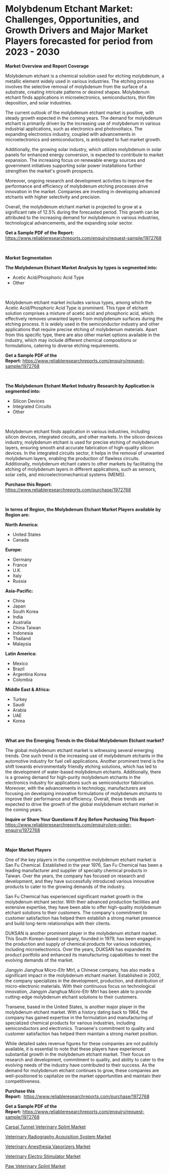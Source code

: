 <p><h1>Molybdenum Etchant Market: Challenges, Opportunities, and Growth Drivers and Major Market Players forecasted for period from 2023 - 2030</h1></p><p><strong>Market Overview and Report Coverage</strong></p>
<p><p>Molybdenum etchant is a chemical solution used for etching molybdenum, a metallic element widely used in various industries. The etching process involves the selective removal of molybdenum from the surface of a substrate, creating intricate patterns or desired shapes. Molybdenum etchant finds applications in microelectronics, semiconductors, thin film deposition, and solar industries.</p><p>The current outlook of the molybdenum etchant market is positive, with steady growth expected in the coming years. The demand for molybdenum etchant is primarily driven by the increasing use of molybdenum in various industrial applications, such as electronics and photovoltaics. The expanding electronics industry, coupled with advancements in microelectronics and semiconductors, is anticipated to fuel market growth.</p><p>Additionally, the growing solar industry, which utilizes molybdenum in solar panels for enhanced energy conversion, is expected to contribute to market expansion. The increasing focus on renewable energy sources and government initiatives supporting solar power installations further strengthen the market's growth prospects.</p><p>Moreover, ongoing research and development activities to improve the performance and efficiency of molybdenum etching processes drive innovation in the market. Companies are investing in developing advanced etchants with higher selectivity and precision.</p><p>Overall, the molybdenum etchant market is projected to grow at a significant rate of 12.5% during the forecasted period. This growth can be attributed to the increasing demand for molybdenum in various industries, technological advancements, and the expanding solar sector.</p></p>
<p><strong>Get a Sample PDF of the Report:</strong> <a href="https://www.reliableresearchreports.com/enquiry/request-sample/1972768">https://www.reliableresearchreports.com/enquiry/request-sample/1972768</a></p>
<p>&nbsp;</p>
<p><strong>Market Segmentation</strong></p>
<p><strong>The Molybdenum Etchant Market Analysis by types is segmented into:</strong></p>
<p><ul><li>Acetic Acid/Phosphoric Acid Type</li><li>Other</li></ul></p>
<p>&nbsp;</p>
<p><p>Molybdenum etchant market includes various types, among which the Acetic Acid/Phosphoric Acid Type is prominent. This type of etchant solution comprises a mixture of acetic acid and phosphoric acid, which effectively removes unwanted layers from molybdenum surfaces during the etching process. It is widely used in the semiconductor industry and other applications that require precise etching of molybdenum materials. Apart from this specific type, there are also other market options available in the industry, which may include different chemical compositions or formulations, catering to diverse etching requirements.</p></p>
<p><strong>Get a Sample PDF of the Report:</strong>&nbsp;<a href="https://www.reliableresearchreports.com/enquiry/request-sample/1972768">https://www.reliableresearchreports.com/enquiry/request-sample/1972768</a></p>
<p>&nbsp;</p>
<p><strong>The Molybdenum Etchant Market Industry Research by Application is segmented into:</strong></p>
<p><ul><li>Silicon Devices</li><li>Integrated Circuits</li><li>Other</li></ul></p>
<p>&nbsp;</p>
<p><p>Molybdenum etchant finds application in various industries, including silicon devices, integrated circuits, and other markets. In the silicon devices industry, molybdenum etchant is used for precise etching of molybdenum layers, ensuring smooth and accurate fabrication of high-quality silicon devices. In the integrated circuits sector, it helps in the removal of unwanted molybdenum layers, enabling the production of flawless circuits. Additionally, molybdenum etchant caters to other markets by facilitating the etching of molybdenum layers in different applications, such as sensors, solar cells, and microelectromechanical systems (MEMS).</p></p>
<p><strong>Purchase this Report:</strong>&nbsp; <a href="https://www.reliableresearchreports.com/purchase/1972768">https://www.reliableresearchreports.com/purchase/1972768</a></p>
<p>&nbsp;</p>
<p><strong>In terms of Region, the Molybdenum Etchant Market Players available by Region are:</strong></p>
<p>
    <p> <strong> North America: </strong>
        <ul>
            <li>United States</li>
            <li>Canada</li>
        </ul>
        </p> 
    <p> <strong> Europe: </strong>
        <ul>
            <li>Germany</li>
            <li>France</li>
            <li>U.K.</li>
            <li>Italy</li>
            <li>Russia</li>
        </ul>
        </p> 
    <p> <strong> Asia-Pacific: </strong>
        <ul>
            <li>China</li>
            <li>Japan</li>
            <li>South Korea</li>
            <li>India</li>
            <li>Australia</li>
            <li>China Taiwan</li>
            <li>Indonesia</li>
            <li>Thailand</li>
            <li>Malaysia</li>
        </ul>
        </p> 
    <p> <strong> Latin America: </strong>
        <ul>
            <li>Mexico</li>
            <li>Brazil</li>
            <li>Argentina Korea</li>
            <li>Colombia</li>
        </ul>
        </p> 
    <p> <strong> Middle East & Africa: </strong>
        <ul>
            <li>Turkey</li>
            <li>Saudi</li>
            <li>Arabia</li>
            <li>UAE</li>
            <li>Korea</li>
        </ul>
    </p>
    </p>
<p>&nbsp;</p>
<p><strong>What are the Emerging Trends in the Global Molybdenum Etchant market?</strong></p>
<p><p>The global molybdenum etchant market is witnessing several emerging trends. One such trend is the increasing use of molybdenum etchants in the automotive industry for fuel cell applications. Another prominent trend is the shift towards environmentally friendly etching solutions, which has led to the development of water-based molybdenum etchants. Additionally, there is a growing demand for high-purity molybdenum etchants in the electronics industry for applications such as semiconductor fabrication. Moreover, with the advancements in technology, manufacturers are focusing on developing innovative formulations of molybdenum etchants to improve their performance and efficiency. Overall, these trends are expected to drive the growth of the global molybdenum etchant market in the coming years.</p></p>
<p><strong>Inquire or Share Your Questions If Any Before Purchasing This Report</strong>- <a href="https://www.reliableresearchreports.com/enquiry/pre-order-enquiry/1972768">https://www.reliableresearchreports.com/enquiry/pre-order-enquiry/1972768</a></p>
<p>&nbsp;</p>
<p><strong>Major Market Players</strong></p>
<p><p>One of the key players in the competitive molybdenum etchant market is San Fu Chemical. Established in the year 1976, San Fu Chemical has been a leading manufacturer and supplier of specialty chemical products in Taiwan. Over the years, the company has focused on research and development, and they have successfully introduced various innovative products to cater to the growing demands of the industry.</p><p>San Fu Chemical has experienced significant market growth in the molybdenum etchant sector. With their advanced production facilities and extensive expertise, they have been able to offer high-quality molybdenum etchant solutions to their customers. The company's commitment to customer satisfaction has helped them establish a strong market presence and build long-term relationships with their clients.</p><p>DUKSAN is another prominent player in the molybdenum etchant market. This South Korean-based company, founded in 1979, has been engaged in the production and supply of chemical products for various industries, including microelectronics. Over the years, DUKSAN has expanded its product portfolio and enhanced its manufacturing capabilities to meet the evolving demands of the market.</p><p>Jiangyin Jianghua Micro-Eltr Mtrl, a Chinese company, has also made a significant impact in the molybdenum etchant market. Established in 2002, the company specializes in the development, production, and distribution of micro-electronic materials. With their continuous focus on technological innovation, Jiangyin Jianghua Micro-Eltr Mtrl has been able to provide cutting-edge molybdenum etchant solutions to their customers.</p><p>Transene, based in the United States, is another major player in the molybdenum etchant market. With a history dating back to 1964, the company has gained expertise in the formulation and manufacturing of specialized chemical products for various industries, including semiconductors and electronics. Transene's commitment to quality and customer satisfaction has helped them maintain a strong market position.</p><p>While detailed sales revenue figures for these companies are not publicly available, it is essential to note that these players have experienced substantial growth in the molybdenum etchant market. Their focus on research and development, commitment to quality, and ability to cater to the evolving needs of the industry have contributed to their success. As the demand for molybdenum etchant continues to grow, these companies are well-positioned to capitalize on the market opportunities and maintain their competitiveness.</p></p>
<p><strong>Purchase this Report:</strong>&nbsp;&nbsp;<a href="https://www.reliableresearchreports.com/purchase/1972768">https://www.reliableresearchreports.com/purchase/1972768</a></p>
<p></p>
<p><strong>Get a Sample PDF of the Report:</strong>&nbsp;<a href="https://www.reliableresearchreports.com/enquiry/request-sample/1972768">https://www.reliableresearchreports.com/enquiry/request-sample/1972768</a></p>
<p><p><a href="https://medium.com/@suryayadavrp23/carpal-tunnel-veterinary-splint-market-insight-market-trends-growth-forecasted-from-2023-to-2030-f497f2059974">Carpal Tunnel Veterinary Splint Market</a></p><p><a href="https://medium.com/@ishankishanrp23/veterinary-radiography-acquisition-system-market-report-reveals-the-latest-trends-and-growth-44428078b3ff">Veterinary Radiography Acquisition System Market</a></p><p><a href="https://medium.com/@nayanmongiarp23/veterinary-anesthesia-vaporizers-market-insight-market-trends-growth-forecasted-from-2023-to-11f59450769d">Veterinary Anesthesia Vaporizers Market</a></p><p><a href="https://medium.com/@subhamgillrp23/veterinary-electro-stimulator-market-size-and-market-trends-complete-industry-overview-2023-to-43e9c508d07b">Veterinary Electro Stimulator Market</a></p><p><a href="https://medium.com/@klrahulrp23/paw-veterinary-splint-market-size-reveals-the-best-marketing-channels-in-global-industry-182b1fb52bdd">Paw Veterinary Splint Market</a></p></p>